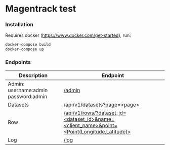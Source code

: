 # Magentrack test

### Installation

Requires docker (https://www.docker.com/get-started), run:

```sh
docker-compose build
docker-compose up
```

### Endpoints
| Description | Endpoint |
| ------ | ------ |
| Admin: username:admin password:admin | [/admin][Admin] |
| Datasets | [/api/v1/datasets?page=\<page\>][Data] |
| Row | [/api/v1/rows/?dataset_id=<dataset_id>&name=<client_name>&point=<Point(Longitude,Latitude)>][Row] |
| Log | [/log][Log] |


   [Admin]: <http://http://localhost:8000/admin/>
   [Data]: <http://localhost:8000/api/v1/datasets/>
   [Row]: <http://localhost:8000/api/v1/rows/>
   [Log]: <http://localhost:8000/log/>
